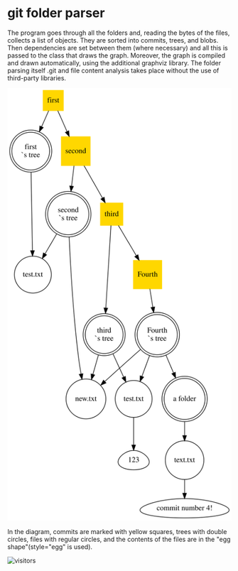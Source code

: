 # git folder parser

The program goes through all the folders and, reading the bytes of the files, collects a list of objects. They are sorted into commits, trees, and blobs. Then dependencies are set between them (where necessary) and all this is passed to the class that draws the graph. Moreover, the graph is compiled and drawn automatically, using the additional graphviz library. The folder parsing itself .git and file content analysis takes place without the use of third-party libraries.

![picture](Digraph.gv.svg)

In the diagram, commits are marked with yellow squares, trees with double circles, files with regular circles, and the contents of the files are in the "egg shape"(style="egg" is used).

![visitors](https://visitor-badge.glitch.me/badge?page_id=l3odr0id.git-folder-parser) <!-- set 07.08.2022 -->
